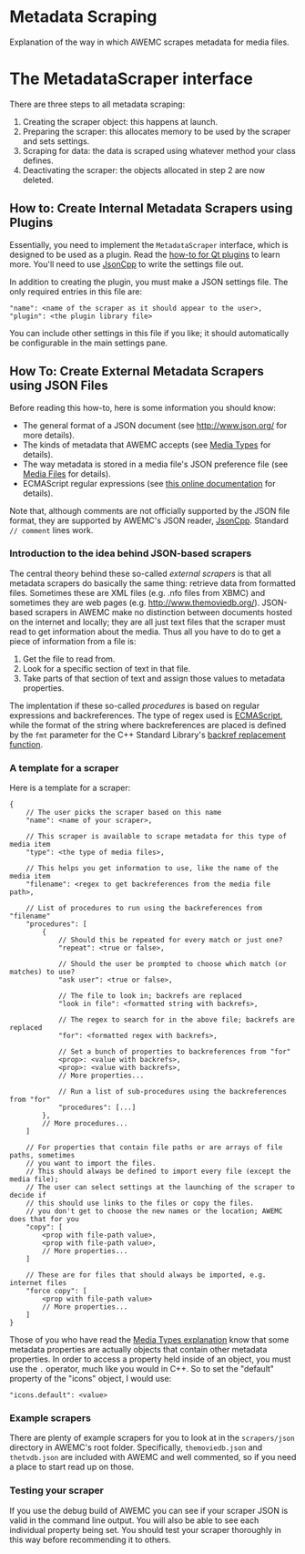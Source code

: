 Metadata Scraping
==============

Explanation of the way in which AWEMC scrapes metadata for media files.

# The MetadataScraper interface

There are three steps to all metadata scraping:

1. Creating the scraper object: this happens at launch.
2. Preparing the scraper: this allocates memory to be used by the scraper and sets settings.
3. Scraping for data: the data is scraped using whatever method your class defines.
4. Deactivating the scraper: the objects allocated in step 2 are now deleted.

## How to: Create Internal Metadata Scrapers using Plugins

Essentially, you need to implement the `MetadataScraper` interface, which is designed to be used as a plugin. Read the [how-to for Qt plugins](http://qt-project.org/doc/qt-4.8/plugins-howto.html) to learn more. You'll need to use [JsonCpp](http://jsoncpp.sourceforge.net) to write the settings file out.

In addition to creating the plugin, you must make a JSON settings file. The only required entries in this file are:

	"name": <name of the scraper as it should appear to the user>,
	"plugin": <the plugin library file>

You can include other settings in this file if you like; it should automatically be configurable in the main settings pane.

## How To: Create External Metadata Scrapers using JSON Files

Before reading this how-to, here is some information you should know:

 + The general format of a JSON document (see <http://www.json.org/> for more details).
 + The kinds of metadata that AWEMC accepts (see [Media Types](../type_README.md) for details).
 + The way metadata is stored in a media file's JSON preference file (see [Media Files](../items/files/README.md) for details).
 + ECMAScript regular expressions (see [this online documentation](http://www.cplusplus.com/reference/regex/ECMAScript/) for details).

Note that, although comments are not officially supported by the JSON file format, they are supported by AWEMC's JSON reader,
[JsonCpp](http://jsoncpp.sourceforge.net). Standard `// comment` lines work.

### Introduction to the idea behind JSON-based scrapers

The central theory behind these so-called *external scrapers* is that all metadata scrapers do
basically the same thing: retrieve data from formatted files. Sometimes these are XML files
(e.g. .nfo files from XBMC) and sometimes they are web pages (e.g. <http://www.themoviedb.org/>).
JSON-based scrapers in AWEMC make no distinction between documents hosted on the internet and locally;
they are all just text files that the scraper must read to get information about the media. Thus all you
have to do to get a piece of information from a file is:

1. Get the file to read from.
2. Look for a specific section of text in that file.
3. Take parts of that section of text and assign those values to metadata properties.

The implentation if these so-called *procedures* is based on regular expressions and backreferences.
The type of regex used is [ECMAScript](http://www.cplusplus.com/reference/regex/ECMAScript/), while
the format of the string where backreferences are placed is defined by the `fmt` parameter for
the C++ Standard Library's [backref replacement function](http://www.cplusplus.com/reference/regex/match_replace/).

### A template for a scraper

Here is a template for a scraper:

	{
		// The user picks the scraper based on this name
		"name": <name of your scraper>,

		// This scraper is available to scrape metadata for this type of media item
		"type": <the type of media files>,

		// This helps you get information to use, like the name of the media item
		"filename": <regex to get backreferences from the media file path>,

		// List of procedures to run using the backreferences from "filename"
		"procedures": [
			{
				// Should this be repeated for every match or just one?
				"repeat": <true or false>,

				// Should the user be prompted to choose which match (or matches) to use?
				"ask user": <true or false>,

				// The file to look in; backrefs are replaced
				"look in file": <formatted string with backrefs>,

				// The regex to search for in the above file; backrefs are replaced
				"for": <formatted regex with backrefs>,

				// Set a bunch of properties to backreferences from "for"
				<prop>: <value with backrefs>,
				<prop>: <value with backrefs>,
				// More properties...

				// Run a list of sub-procedures using the backreferences from "for"
				"procedures": [...]
			},
			// More procedures...
		]

		// For properties that contain file paths or are arrays of file paths, sometimes 
		// you want to import the files.
		// This should always be defined to import every file (except the media file);
		// The user can select settings at the launching of the scraper to decide if
		// this should use links to the files or copy the files.
		// you don't get to choose the new names or the location; AWEMC does that for you
		"copy": [
			<prop with file-path value>,
			<prop with file-path value>,
			// More properties...	
		]

		// These are for files that should always be imported, e.g. internet files
		"force copy": [
			<prop with file-path value>
			// More properties...
		]
	}

Those of you who have read the [Media Types explanation](../Code/type_README.md) know that
some metadata properties are actually objects that contain other metadata properties.
In order to access a property held inside of an object, you must use the `.` operator,
much like you would in C++. So to set the "default" property of the "icons" object, 
I would use:


	"icons.default": <value>


### Example scrapers

There are plenty of example scrapers for you to look at in the `scrapers/json` directory
in AWEMC's root folder. Specifically, `themoviedb.json` and `thetvdb.json` are included
with AWEMC and well commented, so if you need a place to start read up on those.

### Testing your scraper

If you use the debug build of AWEMC you can see if your scraper JSON is valid in the command
line output. You will also be able to see each individual property being set. You should test
your scraper thoroughly in this way before recommending it to others.

